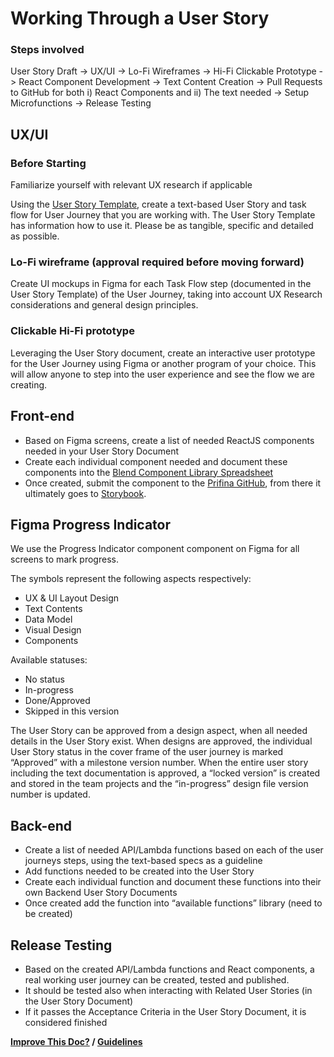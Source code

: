 # Working Through a User Story

### Steps involved

User Story Draft -> UX/UI -> Lo-Fi Wireframes -> Hi-Fi Clickable Prototype -> React Component Development -> Text Content Creation -> Pull Requests to GitHub for both i) React Components and ii) The text needed -> Setup Microfunctions -> Release Testing

## UX/UI

### Before Starting

Familiarize yourself with relevant UX research if applicable

Using the [User Story Template](https://docs.google.com/document/d/1EmWknSdwgKHQ_60-pFW-6fyjhiAqM3m1-w0WqjnSlhI/edit#heading=h.ep2rboz1tlj7), 
create a text-based User Story and task flow for User Journey that you are working with. The User Story Template has information how to use it. Please be as tangible, specific and detailed as possible. 

### Lo-Fi wireframe (approval required before moving forward)

Create UI mockups in Figma for each Task Flow step (documented in the User Story Template) of the User Journey, 
taking into account UX Research considerations and general design principles. 

### Clickable Hi-Fi prototype

Leveraging the User Story document, create an interactive user prototype for the User Journey using Figma or another program of your choice. 
This will allow anyone to step into the user experience and see the flow we are creating. 

## Front-end

- Based on Figma screens, create a list of needed ReactJS components needed in your User Story Document
- Create each individual component needed and document these components into the [Blend Component Library Spreadsheet](https://docs.google.com/spreadsheets/d/1Lctqh0s-J_w2uLxH6xyQnza9--PVXv35zuwcL-hkHzU/edit#gid=0)
- Once created, submit the component to the [Prifina GitHub](https://github.com/prifina/blend-ui), from there it ultimately goes to [Storybook](http://alpha.app-storybook.prifina.com/?path=/story/landing--landing).

## Figma Progress Indicator

We use the Progress Indicator component component on Figma for all screens to mark progress. 

The symbols represent the following aspects respectively: 
- UX & UI Layout Design
- Text Contents
- Data Model
- Visual Design 
- Components

Available statuses: 
- No status 
- In-progress 
- Done/Approved
- Skipped in this version
               
The User Story can be approved from a design aspect, when all needed details in the User Story exist. When designs are approved, the individual User Story status in the cover frame of the user journey is marked “Approved” with a milestone version number. When the entire user story including the text documentation is approved, a “locked version” is created and stored in the team projects and the “in-progress” design file version number is updated.


## Back-end

- Create a list of needed API/Lambda functions based on each of the user journeys steps, using the text-based specs as a guideline
- Add functions needed to be created into the User Story 
- Create each individual function and document these functions into their own Backend User Story Documents
- Once created add the function into “available functions” library (need to be created)

## Release Testing

- Based on the created API/Lambda functions and React components, a real working user journey can be created, tested and published.
- It should be tested also when interacting with Related User Stories (in the User Story Document)
- If it passes the Acceptance Criteria in the User Story Document, it is considered finished

**[Improve This Doc?](https://github.com/prifina-admin/internal-docs/edit/master/user-stories/) / [Guidelines](http://internal.prifina.com/contribute/)**


